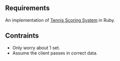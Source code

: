 ## Requirements

An implementation of [Tennis Scoring System](https://en.wikipedia.org/wiki/Tennis_scoring_system) in Ruby.


## Contraints

- Only worry about 1 set.
- Assume the client passes in correct data.
